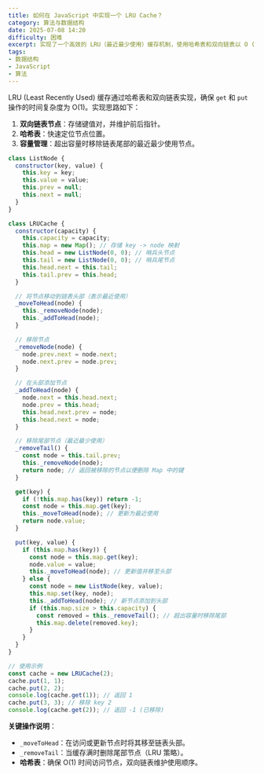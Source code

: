 ```yaml
---
title: 如何在 JavaScript 中实现一个 LRU Cache？
category: 算法与数据结构
date: 2025-07-08 14:20
difficulty: 困难
excerpt: 实现了一个高效的 LRU（最近最少使用）缓存机制，使用哈希表和双向链表以 O (1) 时间复杂度处理 get 和 put 操作。
tags:
- 数据结构
- JavaScript
- 算法
---
```

LRU (Least Recently Used) 缓存通过哈希表和双向链表实现，确保 `get` 和 `put` 操作的时间复杂度为 O(1)。实现思路如下：

1. **双向链表节点**：存储键值对，并维护前后指针。
2. **哈希表**：快速定位节点位置。
3. **容量管理**：超出容量时移除链表尾部的最近最少使用节点。

```javascript
class ListNode {
  constructor(key, value) {
    this.key = key;
    this.value = value;
    this.prev = null;
    this.next = null;
  }
}

class LRUCache {
  constructor(capacity) {
    this.capacity = capacity;
    this.map = new Map(); // 存储 key -> node 映射
    this.head = new ListNode(0, 0); // 哨兵头节点
    this.tail = new ListNode(0, 0); // 哨兵尾节点
    this.head.next = this.tail;
    this.tail.prev = this.head;
  }

  // 将节点移动到链表头部（表示最近使用）
  _moveToHead(node) {
    this._removeNode(node);
    this._addToHead(node);
  }

  // 移除节点
  _removeNode(node) {
    node.prev.next = node.next;
    node.next.prev = node.prev;
  }

  // 在头部添加节点
  _addToHead(node) {
    node.next = this.head.next;
    node.prev = this.head;
    this.head.next.prev = node;
    this.head.next = node;
  }

  // 移除尾部节点（最近最少使用）
  _removeTail() {
    const node = this.tail.prev;
    this._removeNode(node);
    return node; // 返回被移除的节点以便删除 Map 中的键
  }

  get(key) {
    if (!this.map.has(key)) return -1;
    const node = this.map.get(key);
    this._moveToHead(node); // 更新为最近使用
    return node.value;
  }

  put(key, value) {
    if (this.map.has(key)) {
      const node = this.map.get(key);
      node.value = value;
      this._moveToHead(node); // 更新值并移至头部
    } else {
      const node = new ListNode(key, value);
      this.map.set(key, node);
      this._addToHead(node); // 新节点添加到头部
      if (this.map.size > this.capacity) {
        const removed = this._removeTail(); // 超出容量时移除尾部
        this.map.delete(removed.key);
      }
    }
  }
}

// 使用示例
const cache = new LRUCache(2);
cache.put(1, 1);
cache.put(2, 2);
console.log(cache.get(1)); // 返回 1
cache.put(3, 3); // 移除 key 2
console.log(cache.get(2)); // 返回 -1 (已移除)
``` 

**关键操作说明**：
- `_moveToHead`：在访问或更新节点时将其移至链表头部。
- `_removeTail`：当缓存满时删除尾部节点（LRU 策略）。
- **哈希表**：确保 O(1) 时间访问节点，双向链表维护使用顺序。
